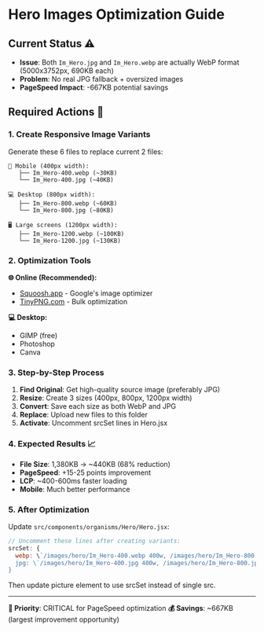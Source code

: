 # Hero Images Optimization Guide

## Current Status ⚠️
- **Issue**: Both `Im_Hero.jpg` and `Im_Hero.webp` are actually WebP format (5000x3752px, 690KB each)
- **Problem**: No real JPG fallback + oversized images
- **PageSpeed Impact**: -667KB potential savings

## Required Actions 🎯

### 1. Create Responsive Image Variants
Generate these 6 files to replace current 2 files:

```
📱 Mobile (400px width):
   ├── Im_Hero-400.webp (~30KB)
   └── Im_Hero-400.jpg (~40KB)

💻 Desktop (800px width):
   ├── Im_Hero-800.webp (~60KB)
   └── Im_Hero-800.jpg (~80KB)

🖥️ Large screens (1200px width):
   ├── Im_Hero-1200.webp (~100KB)
   └── Im_Hero-1200.jpg (~130KB)
```

### 2. Optimization Tools

**🌐 Online (Recommended):**
- [Squoosh.app](https://squoosh.app) - Google's image optimizer
- [TinyPNG.com](https://tinypng.com) - Bulk optimization

**💻 Desktop:**
- GIMP (free)
- Photoshop
- Canva

### 3. Step-by-Step Process

1. **Find Original**: Get high-quality source image (preferably JPG)
2. **Resize**: Create 3 sizes (400px, 800px, 1200px width)
3. **Convert**: Save each size as both WebP and JPG
4. **Replace**: Upload new files to this folder
5. **Activate**: Uncomment srcSet lines in Hero.jsx

### 4. Expected Results 📈

- **File Size**: 1,380KB → ~440KB (68% reduction)
- **PageSpeed**: +15-25 points improvement
- **LCP**: ~400-600ms faster loading
- **Mobile**: Much better performance

### 5. After Optimization

Update `src/components/organisms/Hero/Hero.jsx`:

```javascript
// Uncomment these lines after creating variants:
srcSet: {
  webp: \`/images/hero/Im_Hero-400.webp 400w, /images/hero/Im_Hero-800.webp 800w, /images/hero/Im_Hero-1200.webp 1200w\`,
  jpg: \`/images/hero/Im_Hero-400.jpg 400w, /images/hero/Im_Hero-800.jpg 800w, /images/hero/Im_Hero-1200.jpg 1200w\`
}
```

Then update picture element to use srcSet instead of single src.

---
**🚀 Priority**: CRITICAL for PageSpeed optimization
**💰 Savings**: ~667KB (largest improvement opportunity)
